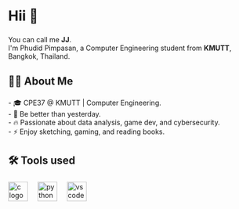<h1 align="left">Hii 👋</h1>

###

<p align="left">
  You can call me <strong>JJ</strong>.<br>
  I'm Phudid Pimpasan, a Computer Engineering student from <strong>KMUTT</strong>, Bangkok, Thailand.
</p>

###

<h2 align="left">🧑‍💻 About Me</h2>

###

<p align="left">
- 🎓 CPE37 @ KMUTT | Computer Engineering.<br>
- 🎯 Be better than yesterday.<br>
- 🔥 Passionate about data analysis, game dev, and cybersecurity.<br>
- ⚡ Enjoy sketching, gaming, and reading books.<br>
</p>

###

<h2 align="left">🛠️ Tools used</h2>

###

<div align="left">
  <img src="https://cdn.jsdelivr.net/gh/devicons/devicon/icons/c/c-original.svg" height="40" alt="c logo" />
  <img width="12" />
  <img src="https://cdn.jsdelivr.net/gh/devicons/devicon/icons/python/python-original.svg" height="40" alt="python logo" />
  <img width="12" />
  <img src="https://cdn.jsdelivr.net/gh/devicons/devicon/icons/vscode/vscode-original.svg" height="40" alt="vscode logo" />
  <img width="12" />
</div>

###
